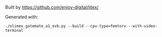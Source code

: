 Built by https://github.com/enjoy-digital/litex/

Generated with:

```
./olimex_gatemate_a1_evb.py --build --cpu-type=femtorv --with-video-terminal
```
